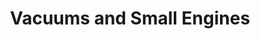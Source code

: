 ---
title: "Vacuums and Small Engines"
url: /woodbridge/vacuums-and-small-engines/
shop: Staubsauger
---